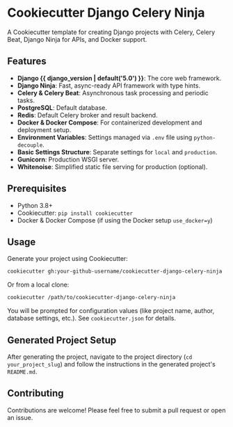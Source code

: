 # Cookiecutter Django Celery Ninja

A Cookiecutter template for creating Django projects with Celery, Celery Beat, Django Ninja for APIs, and Docker support.

## Features

*   **Django {{ django_version | default('5.0') }}**: The core web framework.
*   **Django Ninja**: Fast, async-ready API framework with type hints.
*   **Celery & Celery Beat**: Asynchronous task processing and periodic tasks.
*   **PostgreSQL**: Default database.
*   **Redis**: Default Celery broker and result backend.
*   **Docker & Docker Compose**: For containerized development and deployment setup.
*   **Environment Variables**: Settings managed via `.env` file using `python-decouple`.
*   **Basic Settings Structure**: Separate settings for `local` and `production`.
*   **Gunicorn**: Production WSGI server.
*   **Whitenoise**: Simplified static file serving for production (optional).

## Prerequisites

*   Python 3.8+
*   Cookiecutter: `pip install cookiecutter`
*   Docker & Docker Compose (if using the Docker setup `use_docker=y`)

## Usage

Generate your project using Cookiecutter:

```bash
cookiecutter gh:your-github-username/cookiecutter-django-celery-ninja
```

Or from a local clone:

```bash
cookiecutter /path/to/cookiecutter-django-celery-ninja
```

You will be prompted for configuration values (like project name, author, database settings, etc.). See `cookiecutter.json` for details.

## Generated Project Setup

After generating the project, navigate to the project directory (`cd your_project_slug`) and follow the instructions in the generated project's `README.md`.

## Contributing

Contributions are welcome! Please feel free to submit a pull request or open an issue.
